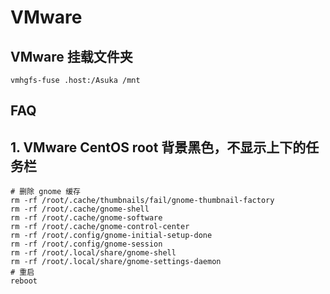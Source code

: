 # VMware

## VMware 挂载文件夹

```shell
vmhgfs-fuse .host:/Asuka /mnt
```

## FAQ

## 1. VMware CentOS root 背景黑色，不显示上下的任务栏

```shell
# 删除 gnome 缓存
rm -rf /root/.cache/thumbnails/fail/gnome-thumbnail-factory
rm -rf /root/.cache/gnome-shell
rm -rf /root/.cache/gnome-software
rm -rf /root/.cache/gnome-control-center
rm -rf /root/.config/gnome-initial-setup-done
rm -rf /root/.config/gnome-session
rm -rf /root/.local/share/gnome-shell
rm -rf /root/.local/share/gnome-settings-daemon
# 重启
reboot
```
